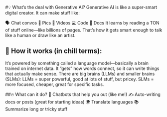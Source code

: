 #💡 What’s the deal with Generative AI?
Generative AI is like a super-smart digital creator. It can make stuff like:

🗣️ Chat convos
🎨 Pics
🎥 Videos
💻 Code
📄 Docs
It learns by reading a TON of stuff online—like billions of pages. That’s how it gets smart enough to talk like a human or draw like an artist.

## 🧠 How it works (in chill terms):
It’s powered by something called a language model—basically a brain trained on internet data.
It “gets” how words connect, so it can write things that actually make sense.
There are big brains (LLMs) and smaller brains (SLMs):
LLMs = super powerful, good at lots of stuff, but pricey.
SLMs = more focused, cheaper, great for specific tasks.

##🔥 What can it do?
🤖 Chatbots that help you out (like me!)
✍️ Auto-writing docs or posts (great for starting ideas)
🌍 Translate languages
📚 Summarize long or tricky stuff
